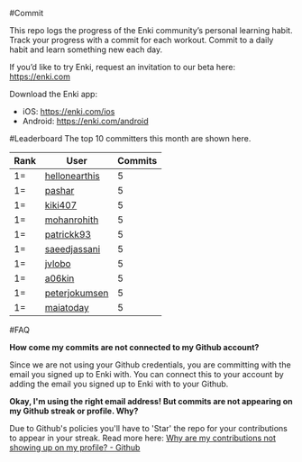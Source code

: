 #Commit

This repo logs the progress of the Enki community’s personal learning habit. Track your progress with a commit for each workout. Commit to a daily habit and learn something new each day.

If you’d like to try Enki, request an invitation to our beta here: https://enki.com

Download the Enki app: 
 - iOS: https://enki.com/ios
 - Android: https://enki.com/android

#Leaderboard
The top 10 committers this month are shown here.

| Rank | User | Commits |
|------|------|---------|
|1=|[hellonearthis](https://github.com/hellonearthis)|5|
|1=|[pashar](https://github.com/pashar)|5|
|1=|[kiki407](https://github.com/kiki407)|5|
|1=|[mohanrohith](https://github.com/mohanrohith)|5|
|1=|[patrickk93](https://github.com/patrickk93)|5|
|1=|[saeedjassani](https://github.com/saeedjassani)|5|
|1=|[jvlobo](https://github.com/jvlobo)|5|
|1=|[a06kin](https://github.com/a06kin)|5|
|1=|[peterjokumsen](https://github.com/peterjokumsen)|5|
|1=|[maiatoday](https://github.com/maiatoday)|5|

#FAQ

**How come my commits are not connected to my Github account?**

Since we are not using your Github credentials, you are committing with the email you signed up to Enki with. You can connect this to your account by adding the email you signed up to Enki with to your Github.

**Okay, I'm using the right email address! But commits are not appearing on my Github streak or profile. Why?**

Due to Github's policies you'll have to 'Star' the repo for your contributions to appear in your streak. Read more here: [Why are my contributions not showing up on my profile? - Github](https://help.github.com/articles/why-are-my-contributions-not-showing-up-on-my-profile/)
